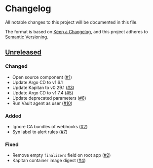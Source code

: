 # Changelog
All notable changes to this project will be documented in this file.

The format is based on [Keep a Changelog](https://keepachangelog.com/en/1.0.0/),
and this project adheres to [Semantic Versioning](https://semver.org/spec/v2.0.0.html).

## [Unreleased]
### Changed

- Open source component ([#1])
- Update Argo CD to v1.6.1
- Update Kapitan to v0.29.1 ([#3])
- Update Argo CD to v1.7.4 ([#5])
- Update deprecated parameters ([#8])
- Run Vault agent as user ([#10])

### Added

- Ignore CA bundles of webhooks ([#2])
- Syn label to alert rules ([#7])

### Fixed

- Remove empty `finalizers` field on root app ([#2])
- Kapitan container image digest ([#4])

[Unreleased]: https://github.com/projectsyn/component-argocd/compare/546caccdd6868a8085aaa29d9e7a159ea53ff0aa..HEAD

[#1]: https://github.com/projectsyn/component-argocd/pull/1
[#2]: https://github.com/projectsyn/component-argocd/pull/2
[#3]: https://github.com/projectsyn/component-argocd/pull/3
[#4]: https://github.com/projectsyn/component-argocd/pull/4
[#5]: https://github.com/projectsyn/component-argocd/pull/5
[#7]: https://github.com/projectsyn/component-argocd/pull/7
[#8]: https://github.com/projectsyn/component-argocd/pull/8
[#10]: https://github.com/projectsyn/component-argocd/pull/10
